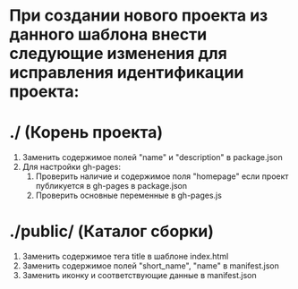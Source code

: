 # При создании нового проекта из данного шаблона внести следующие изменения для исправления идентификации проекта:

# ./ (Корень проекта)

1. Заменить содержимое полей "name" и "description" в package.json
2. Для настройки gh-pages:
    1) Проверить наличие и содержимое поля "homepage" если проект публикуется в gh-pages в package.json
    2) Проверить основные переменные в gh-pages.js

# ./public/ (Каталог сборки)

1. Заменить содержимое тега title в шаблоне index.html
2. Заменить содержимое полей "short_name", "name" в manifest.json
3. Заменить иконку и соответствующие данные в manifest.json
